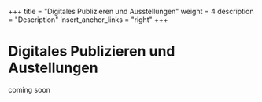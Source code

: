 +++
title = "Digitales Publizieren und Ausstellungen"
weight = 4
description = "Description"
insert_anchor_links = "right"
+++

# Digitales Publizieren und Austellungen

coming soon